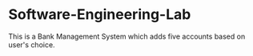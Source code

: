 # Software-Engineering-Lab
This is a Bank Management System which adds five accounts based on user's choice.
